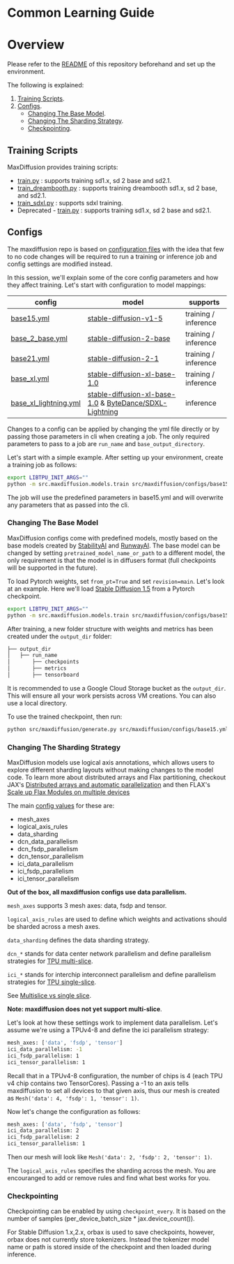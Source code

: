 # Common Learning Guide

# Overview

Please refer to the [README](../README.md#getting-started) of this repository beforehand and set up the environment.

The following is explained:

1. [Training Scripts](#training-scripts).
1. [Configs](#configs).
    * [Changing The Base Model](#changing-the-base-model).
    * [Changing The Sharding Strategy](#changing-the-sharding-strategy).
    * [Checkpointing](#checkpointing).

## Training Scripts

MaxDiffusion provides training scripts:

 * [train.py](https://github.com/google/maxdiffusion/blob/main/src/maxdiffusion/train.py) : supports training sd1.x, sd 2 base and sd2.1.
 * [train_dreambooth.py](https://github.com/google/maxdiffusion/blob/main/src/maxdiffusion/dreambooth/train_dreambooth.py) : supports training dreambooth sd1.x, sd 2 base, and sd2.1.
 * [train_sdxl.py](https://github.com/google/maxdiffusion/blob/main/src/maxdiffusion/train_sdxl.py) : supports sdxl training.
 * Deprecated - [train.py](https://github.com/google/maxdiffusion/blob/main/src/maxdiffusion/models/train.py) : supports training sd1.x, sd 2 base and sd2.1.

## Configs

The maxdiffusion repo is based on [configuration files](https://github.com/google/maxdiffusion/tree/main/src/maxdiffusion/configs) with the idea that few to no code changes will be required to run a training or inference job and config settings are modified instead. 

In this session, we'll explain some of the core config parameters and how they affect training. Let's start with configuration to model mappings:

| config | model | supports |
| ------ | ----- | -------- |
| [base15.yml](https://github.com/google/maxdiffusion/blob/main/src/maxdiffusion/configs/base15.yml) | [stable-diffusion-v1-5](https://huggingface.co/runwayml/stable-diffusion-v1-5) | training / inference
| [base_2_base.yml](https://github.com/google/maxdiffusion/blob/main/src/maxdiffusion/configs/base_2_base.yml) | [stable-diffusion-2-base](https://huggingface.co/stabilityai/stable-diffusion-2-base) | training / inference
| [base21.yml](https://github.com/google/maxdiffusion/blob/main/src/maxdiffusion/configs/base21.yml) | [stable-diffusion-2-1](https://huggingface.co/stabilityai/stable-diffusion-2-1) | training / inference
| [base_xl.yml](https://github.com/google/maxdiffusion/blob/main/src/maxdiffusion/configs/base_xl.yml) | [stable-diffusion-xl-base-1.0](https://huggingface.co/stabilityai/stable-diffusion-xl-base-1.0) | training / inference
| [base_xl_lightning.yml](https://github.com/google/maxdiffusion/blob/main/src/maxdiffusion/configs/base_xl_lightning.yml) | [stable-diffusion-xl-base-1.0](https://huggingface.co/stabilityai/stable-diffusion-xl-base-1.0) & [ByteDance/SDXL-Lightning](https://huggingface.co/ByteDance/SDXL-Lightning) | inference

Changes to a config can be applied by changing the yml file directly or by passing those parameters in cli when creating a job. The only required parameters to pass to a job are `run_name` and `base_output_directory`. 

Let's start with a simple example. After setting up your environment, create a training job as follows:

  ```bash
  export LIBTPU_INIT_ARGS=""
  python -m src.maxdiffusion.models.train src/maxdiffusion/configs/base15.yml run_name="my_run" jax_cache_dir=gs://your-bucket/cache_dir activations_dtype=float32 weights_dtype=float32 per_device_batch_size=2 precision=DEFAULT dataset_save_location=/tmp/my_dataset/ output_dir=gs://your-bucket/ attention=flash
  ```

The job will use the predefined parameters in base15.yml and will overwrite any parameters that as passed into the cli.

### Changing The Base Model

MaxDiffusion configs come with predefined models, mostly based on the base models created by [StabilityAI](https://stability.ai/) and [RunwayAI](https://runwayml.com/). The base model can be changed by setting `pretrained_model_name_or_path` to a different model, the only requirement is that the model is in diffusers format (full checkpoints will be supported in the future). 

To load Pytorch weights, set `from_pt=True` and set `revision=main`. Let's look at an example. Here we'll load [Stable Diffusion 1.5](https://huggingface.co/runwayml/stable-diffusion-v1-5) from a Pytorch checkpoint.

  ```bash
  export LIBTPU_INIT_ARGS=""
  python -m src.maxdiffusion.models.train src/maxdiffusion/configs/base15.yml run_name="my_run" output_dir="gs://your-bucket/" pretrained_model_name_or_path=runwayml/stable-diffusion-v1-5 from_pt=True revision=main
  ```

After training, a new folder structure with weights and metrics has been created under the `output_dir` folder:

  ```bash
  ├── output_dir
  │   ├── run_name
  │       ├── checkpoints
  │       ├── metrics
  │       ├── tensorboard
  ```

It is recommended to use a Google Cloud Storage bucket as the `output_dir`. This will ensure all your work persists across VM creations. You can also use a local directory.

To use the trained checkpoint, then run:

  ```bash
  python src/maxdiffusion/generate.py src/maxdiffusion/configs/base15.yml output_dir="gs://your-bucket/" run_name="my_run"
  ```


### Changing The Sharding Strategy

MaxDiffusion models use logical axis annotations, which allows users to explore different sharding layouts without making changes to the model code. To learn more about distributed arrays and Flax partitioning, checkout JAX's [Distributed arrays and automatic parallelization](https://jax.readthedocs.io/en/latest/notebooks/Distributed_arrays_and_automatic_parallelization.html) and then FLAX's [Scale up Flax Modules on multiple devices](https://flax.readthedocs.io/en/latest/guides/parallel_training/flax_on_pjit.html#flax-and-jax-jit-scaled-up)

The main [config values](https://github.com/google/maxdiffusion/blob/main/src/maxdiffusion/configs/base15.yml#L74) for these are:

- mesh_axes
- logical_axis_rules
- data_sharding
- dcn_data_parallelism
- dcn_fsdp_parallelism
- dcn_tensor_parallelism
- ici_data_parallelism
- ici_fsdp_parallelism
- ici_tensor_parallelism

**Out of the box, all maxdiffusion configs use data parallelism.**

`mesh_axes` supports 3 mesh axes: data, fsdp and tensor.

`logical_axis_rules` are used to define which weights and activations should be sharded across a mesh axes. 

`data_sharding` defines the data sharding strategy.

`dcn_*` stands for data center network parallelism and define parallelism strategies for [TPU multi-slice](https://cloud.google.com/tpu/docs/multislice-introduction).

`ici_*` stands for interchip interconnect parallelism and define parallelism strategies for [TPU single-slice](https://cloud.google.com/tpu/docs/system-architecture-tpu-vm#slices).

See [Multislice vs single slice](https://cloud.google.com/tpu/docs/system-architecture-tpu-vm#multislice).

**Note: maxdiffusion does not yet support multi-slice**.

Let's look at how these settings work to implement data parallelism. Let's assume we're using a TPUv4-8 and define the ici parallelism strategy:

  ```bash
  mesh_axes: ['data', 'fsdp', 'tensor']
  ici_data_parallelism: -1
  ici_fsdp_parallelism: 1  
  ici_tensor_parallelism: 1
  ```

Recall that in a TPUv4-8 configuration, the number of chips is 4 (each TPU v4 chip contains two TensorCores). Passing a -1 to an axis tells maxdiffusion to set all devices to that given axis, thus our mesh is created as `Mesh('data': 4, 'fsdp': 1, 'tensor': 1)`.

Now let's change the configuration as follows:

  ```bash
  mesh_axes: ['data', 'fsdp', 'tensor']
  ici_data_parallelism: 2
  ici_fsdp_parallelism: 2  
  ici_tensor_parallelism: 1
  ```

Then our mesh will look like `Mesh('data': 2, 'fsdp': 2, 'tensor': 1)`.

The `logical_axis_rules` specifies the sharding across the mesh. You are encouranged to add or remove rules and find what best works for you. 

### Checkpointing

Checkpointing can be enabled by using `checkpoint_every`. It is based on the number of samples (per_device_batch_size * jax.device_count()).

For Stable Diffusion 1.x,2.x, orbax is used to save checkpoints, however, orbax does not currently store tokenizers. Instead the tokenizer model name or path is stored inside of the checkpoint and then loaded during inference. 